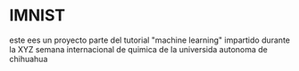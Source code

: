 # IMNIST
este ees un proyecto parte del tutorial "machine learning" impartido durante la XYZ semana internacional de quimica de la universida autonoma de chihuahua
